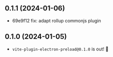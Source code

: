 ## 0.1.1 (2024-01-06)

- 69e9f12 fix: adapt rollup commonjs plugin

## 0.1.0 (2024-01-05)

- `vite-plugin-electron-preload@0.1.0` is out! 🚀
